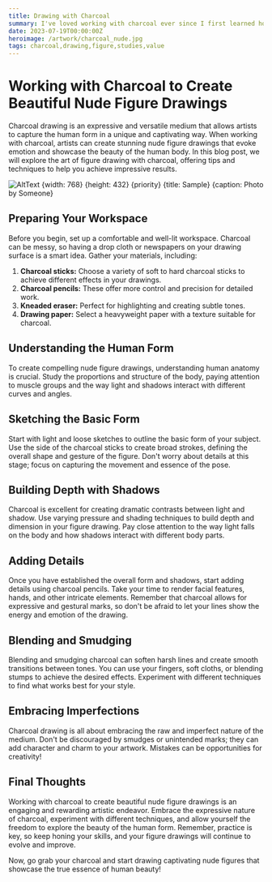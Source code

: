 ```yaml
---
title: Drawing with Charcoal
summary: I've loved working with charcoal ever since I first learned how to properly sharpen a charcoal pencil to that super-fine atlier sharpness.  Charcoal allows to study and produce art with a full value range, making it an ideal medium for studying value...
date: 2023-07-19T00:00:00Z
heroimage: /artwork/charcoal_nude.jpg
tags: charcoal,drawing,figure,studies,value
---
```


# Working with Charcoal to Create Beautiful Nude Figure Drawings

Charcoal drawing is an expressive and versatile medium that allows artists to capture the human form in a unique and captivating way. When working with charcoal, artists can create stunning nude figure drawings that evoke emotion and showcase the beauty of the human body. In this blog post, we will explore the art of figure drawing with charcoal, offering tips and techniques to help you achieve impressive results.

![AltText {width: 768} {height: 432} {priority} {title: Sample} {caption: Photo by Someone}](/artwork/charcoal_nude.jpg)

## Preparing Your Workspace

Before you begin, set up a comfortable and well-lit workspace. Charcoal can be messy, so having a drop cloth or newspapers on your drawing surface is a smart idea. Gather your materials, including:

1. **Charcoal sticks:** Choose a variety of soft to hard charcoal sticks to achieve different effects in your drawings.
2. **Charcoal pencils:** These offer more control and precision for detailed work.
3. **Kneaded eraser:** Perfect for highlighting and creating subtle tones.
4. **Drawing paper:** Select a heavyweight paper with a texture suitable for charcoal.

## Understanding the Human Form

To create compelling nude figure drawings, understanding human anatomy is crucial. Study the proportions and structure of the body, paying attention to muscle groups and the way light and shadows interact with different curves and angles.

## Sketching the Basic Form

Start with light and loose sketches to outline the basic form of your subject. Use the side of the charcoal sticks to create broad strokes, defining the overall shape and gesture of the figure. Don't worry about details at this stage; focus on capturing the movement and essence of the pose.

## Building Depth with Shadows

Charcoal is excellent for creating dramatic contrasts between light and shadow. Use varying pressure and shading techniques to build depth and dimension in your figure drawing. Pay close attention to the way light falls on the body and how shadows interact with different body parts.

## Adding Details

Once you have established the overall form and shadows, start adding details using charcoal pencils. Take your time to render facial features, hands, and other intricate elements. Remember that charcoal allows for expressive and gestural marks, so don't be afraid to let your lines show the energy and emotion of the drawing.

## Blending and Smudging

Blending and smudging charcoal can soften harsh lines and create smooth transitions between tones. You can use your fingers, soft cloths, or blending stumps to achieve the desired effects. Experiment with different techniques to find what works best for your style.

## Embracing Imperfections

Charcoal drawing is all about embracing the raw and imperfect nature of the medium. Don't be discouraged by smudges or unintended marks; they can add character and charm to your artwork. Mistakes can be opportunities for creativity!

## Final Thoughts

Working with charcoal to create beautiful nude figure drawings is an engaging and rewarding artistic endeavor. Embrace the expressive nature of charcoal, experiment with different techniques, and allow yourself the freedom to explore the beauty of the human form. Remember, practice is key, so keep honing your skills, and your figure drawings will continue to evolve and improve.

Now, go grab your charcoal and start drawing captivating nude figures that showcase the true essence of human beauty!
